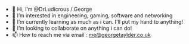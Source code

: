 - 👋 Hi, I’m @DrLudicrous / George 
- 👀 I’m interested in engineering, gaming, software and networking
- 🌱 I’m currently learning as much as i can. I'll put my hand to anything!
- 💞️ I’m looking to collaborate on anything i can do!
- 📫 How to reach me via email : me@georgetaylder.co.uk

<!---
DrLudicrous/DrLudicrous is a ✨ special ✨ repository because its `README.md` (this file) appears on your GitHub profile.
You can click the Preview link to take a look at your changes.
--->
